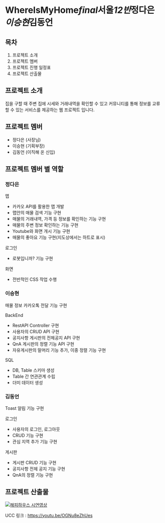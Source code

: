 # WhereIsMyHome*final*서울*12반*정다은*이승현*김동언

## 목차

1. 프로젝트 소개
2. 프로젝트 멤버
3. 프로젝트 진행 일정표
4. 프로젝트 산출물





## 프로젝트 소개

집을 구할 때 주변 집에 시세와 거래내역을 확인할 수 있고 커뮤니티를 통해 정보를 교류할 수 있는 서비스를 제공하는 웹 프로젝트 입니다. 





## 프로젝트 멤버

* 정다은 (사장님)
* 이승현 (기획부장)
* 김동언 (이직해 온 신입)



## 프로젝트 멤버 별 역할

### 정다은

맵

* 카카오 API를 활용한 맵 개발
* 맵안의 매물 검색 기능 구현
* 매물의 거래내역, 가격 등 정보를 확인하는 기능 구현
* 매물의 주변 정보 확인하는 기능 구현
* Youtube와 화면 개시 기능 구현 
* 매물의 좋아요 기능 구현(지도상에서는 하트로 표시)



로그인

* 로봇입니까? 기능 구현 



화면

* 전반적인 CSS 작업 수행 



### 이승현

매물 정보 카카오톡 전달 기능 구현 



BackEnd

* RestAPI Controller 구현
* 사용자의 CRUD API 구현
* 공지사항 게시판의 전체공지 API 구현
* QnA 게시판의 정렬 기능 API 구현
* 자유게시판의 말머리 기능 추가, 이중 정렬 기능 구현 



SQL

* DB, Table 스키마 생성
* Table 간 연관관계 수립
* 더미 데이터 생성  





### 김동언

Toast 알림 기능 구현 



로그인

* 사용자의 로그인, 로그아웃
* CRUD 기능 구현
* 관심 지역 추가 기능 구현 



게시판

* 게시판 CRUD 기능 구현
* 공지사항 전체 공지 기능 구현
* QnA의 정렬 기능 구현 



## 프로젝트 산출물
[![해피하우스 시연영상](http://img.youtube.com/vi/OGNu8eZhUes/0.jpg)](https://www.youtube.com/watch?v=OGNu8eZhUes&t=0s) 



UCC 링크 : https://youtu.be/OGNu8eZhUes
